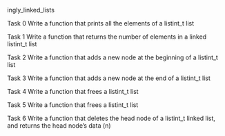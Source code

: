 ingly_linked_lists

Task 0 Write a function that prints all the elements of a listint_t list

Task 1 Write a function that returns the number of elements in a linked listint_t list

Task 2 Write a function that adds a new node at the beginning of a listint_t list

Task 3 Write a function that adds a new node at the end of a listint_t list

Task 4 Write a function that frees a listint_t list

Task 5 Write a function that frees a listint_t list

Task 6 Write a function that deletes the head node of a listint_t linked list, and returns the head node’s data (n)


